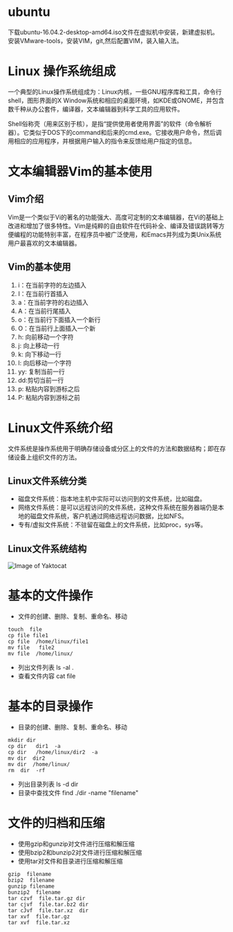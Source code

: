 
# ubuntu
下载ubuntu-16.04.2-desktop-amd64.iso文件在虚拟机中安装，新建虚拟机。
安装VMware-tools，安装VIM，git,然后配置VIM，装入输入法。

# Linux 操作系统组成
一个典型的Linux操作系统组成为：Linux内核，一些GNU程序库和工具，命令行shell，图形界面的X Window系统和相应的桌面环境，如KDE或GNOME，并包含数千种从办公套件，编译器，文本编辑器到科学工具的应用软件。

Shell俗称壳（用来区别于核），是指“提供使用者使用界面”的软件（命令解析器）。它类似于DOS下的command和后来的cmd.exe。它接收用户命令，然后调用相应的应用程序，并根据用户输入的指令来反馈给用户指定的信息。
# 文本编辑器Vim的基本使用
## Vim介绍
Vim是一个类似于Vi的著名的功能强大、高度可定制的文本编辑器，在Vi的基础上改进和增加了很多特性。Vim是纯粹的自由软件在代码补全、编译及错误跳转等方便编程的功能特别丰富，在程序员中被广泛使用，和Emacs并列成为类Unix系统用户最喜欢的文本编辑器。
## Vim的基本使用
1. i：在当前字符的左边插入
1. I：在当前行首插入
1. a：在当前字符的右边插入
1. A：在当前行尾插入
1. o：在当前行下面插入一个新行
1. O：在当前行上面插入一个新
1. h: 向前移动一个字符
1. j: 向上移动一行
1. k: 向下移动一行
1. l: 向后移动一个字符
1. yy: 复制当前一行
1. dd:剪切当前一行
1. p: 粘贴内容到游标之后
1. P: 粘贴内容到游标之前

# Linux文件系统介绍

文件系统是操作系统用于明确存储设备或分区上的文件的方法和数据结构；即在存储设备上组织文件的方法。

## Linux文件系统分类

- 磁盘文件系统：指本地主机中实际可以访问到的文件系统，比如磁盘。
- 网络文件系统：是可以远程访问的文件系统，这种文件系统在服务器端仍是本地的磁盘文件系统，客户机通过网络远程访问数据，比如NFS。
- 专有/虚拟文件系统：不驻留在磁盘上的文件系统，比如proc，sys等。

## Linux文件系统结构
![Image of Yaktocat](https://nts.newbieol.com/static/k6/mySQL/class-002/img/linux_fs.jpg)

# 基本的文件操作

* 文件的创建、删除、复制、重命名、移动
```
touch  file
cp file file1
cp file  /home/linux/file1
mv file   file2
mv file  /home/linux/
```
* 列出文件列表
ls -al  .
* 查看文件内容
cat  file
# 基本的目录操作
* 目录的创建、删除、复制、重命名、移动
```
mkdir dir
cp dir   dir1  -a
cp dir   /home/linux/dir2  -a
mv dir  dir2
mv dir  /home/linux/
rm  dir  -rf
```
* 列出目录列表
ls -d  dir 
* 目录中查找文件
find  ./dir  -name  "filename"
# 文件的归档和压缩
* 使用gzip和gunzip对文件进行压缩和解压缩
* 使用bzip2和bunzip2对文件进行压缩和解压缩
* 使用tar对文件和目录进行压缩和解压缩
```
gzip  filename
bzip2  filename
gunzip filename
bunzip2  filename
tar czvf  file.tar.gz dir
tar cjvf  file.tar.bz2 dir
tar cJvf  file.tar.xz  dir
tar xvf  file.tar.gz
tar xvf  file.tar.xz
```

